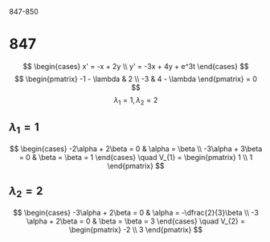 847-850
# 847
$$
\begin{cases}
x' = -x + 2y \\
y' = -3x + 4y + e^3t
\end{cases}
$$
$$
\begin{pmatrix}
-1 - \lambda & 2 \\
-3 & 4 - \lambda
\end{pmatrix} = 0
$$
$$
\lambda_{1} = 1, \lambda_{2} = 2
$$
## $\lambda_{1} = 1$
$$
\begin{cases}
-2\alpha + 2\beta = 0 & \alpha = \beta \\
-3\alpha + 3\beta = 0 & \beta = \beta = 1
\end{cases} \quad V_{1} = \begin{pmatrix}
1 \\
1
\end{pmatrix}
$$
## $\lambda_{2} = 2$
$$
\begin{cases}
-3\alpha + 2\beta = 0 & \alpha = -\dfrac{2}{3}\beta \\
-3 \alpha + 2\beta = 0 & \beta = \beta = 3
\end{cases} \quad V_{2} = \begin{pmatrix}
-2 \\
3
\end{pmatrix} 
$$